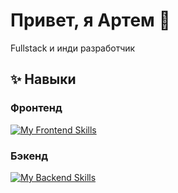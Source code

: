 # Привет, я Артем 👋
Fullstack и инди разработчик

## ✨ Навыки
### Фронтенд
[![My Frontend Skills](https://skillicons.dev/icons?i=ts,js,react,svelte,html,css,md)](https://skillicons.dev)

### Бэкенд
[![My Backend Skills](https://skillicons.dev/icons?i=bun,node,docker,sql,postgres,sqlite)](https://skillicons.dev)
<!--
**zelenovsky/zelenovsky** is a ✨ _special_ ✨ repository because its `README.md` (this file) appears on your GitHub profile.

Here are some ideas to get you started:

- 🔭 I’m currently working on ...
- 🌱 I’m currently learning ...
- 👯 I’m looking to collaborate on ...
- 🤔 I’m looking for help with ...
- 💬 Ask me about ...
- 📫 How to reach me: ...
- 😄 Pronouns: ...
- ⚡ Fun fact: ...
-->
